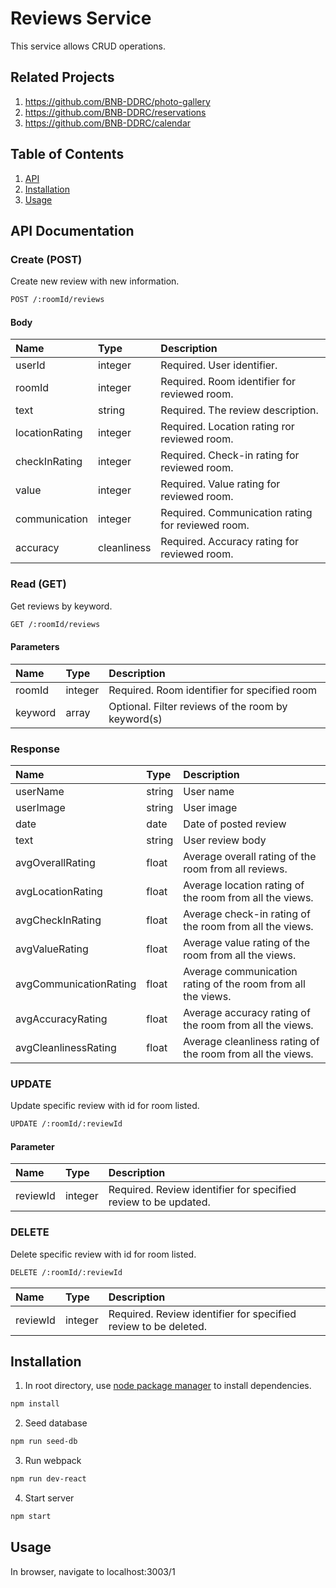 # Reviews Service
This service allows CRUD operations.

## Related Projects
1. https://github.com/BNB-DDRC/photo-gallery
2. https://github.com/BNB-DDRC/reservations
3. https://github.com/BNB-DDRC/calendar


## Table of Contents

1. [API](#API)
2. [Installation](#Installation)
3. [Usage](#Usage)

## API Documentation


### Create (POST)
Create new review with new information.

```bash
POST /:roomId/reviews
```

#### Body
| Name          | Type          | Description   |
| :------------ | :-------------| :-------------|
| userId        | integer       | Required. User identifier.   |
| roomId        | integer       | Required. Room identifier for reviewed room.    |
| text          | string        | Required. The review description.     |
| locationRating| integer       | Required. Location rating ror reviewed room.     |
| checkInRating | integer       | Required. Check-in rating for reviewed room.     |
| value         | integer       | Required. Value rating for reviewed room.    |
| communication | integer       | Required. Communication rating for reviewed room.   |
| accuracy      | cleanliness   | Required. Accuracy rating for reviewed room.    |



### Read (GET)
Get reviews by keyword.

```bash
GET /:roomId/reviews
```

#### Parameters
| Name          | Type          | Description   |
| :------------ | :-------------| :-------------|
| roomId        | integer       | Required. Room identifier for specified room    |
| keyword       | array         | Optional. Filter reviews of the room by keyword(s)     |


### Response
| Name          | Type          | Description   |
| :------------ | :-------------| :-------------|
| userName      | string        | User name     |
| userImage     | string        | User image    |
| date          | date          | Date of posted review |
| text          | string        | User review body     |
| avgOverallRating| float       | Average overall rating of the room from all reviews. 
| avgLocationRating| float      | Average location rating of the room from all the views.     |  
| avgCheckInRating | float      | Average check-in rating of the room from all the views.     | 
| avgValueRating   | float      | Average value rating of the room from all the views.     | 
| avgCommunicationRating | float| Average communication rating of the room from all the views.     | 
| avgAccuracyRating | float | Average accuracy rating of the room from all the views.|
| avgCleanlinessRating | float | Average cleanliness rating of the room from all the views.|

### UPDATE
Update specific review with id for room listed.

```bash
UPDATE /:roomId/:reviewId
```

#### Parameter
| Name          | Type          | Description   |
| :------------ | :-------------| :-------------|
| reviewId      | integer       | Required. Review identifier for specified review to be updated.|


### DELETE
Delete specific review with id for room listed.

```bash
DELETE /:roomId/:reviewId
```

| Name          | Type          | Description   |
| :------------ | :-------------| :-------------|
| reviewId      | integer       | Required. Review identifier for specified review to be deleted.|


## Installation
1. In root directory, use [node package manager](https://www.npmjs.com/get-npm) to install dependencies.
```bash
npm install
```
2. Seed database
```bash
npm run seed-db
```
3. Run webpack
```bash
npm run dev-react
```
4. Start server 
```bash
npm start
```
## Usage
In browser, navigate to localhost:3003/1

